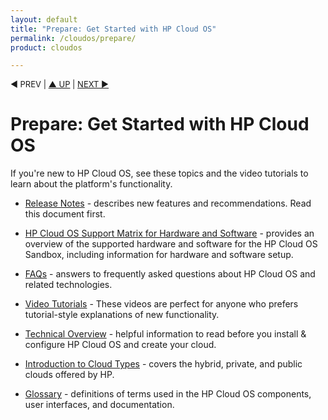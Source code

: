 ```yaml
---
layout: default
title: "Prepare: Get Started with HP Cloud OS"
permalink: /cloudos/prepare/
product: cloudos

---
```

<!--PUBLISHED-->


<p style="font-size: small;"> &#9664; PREV | <a href="/cloudos/">&#9650; UP</a> | <a href="/cloudos/prepare/releasenotes/">NEXT &#9654;</a> </p>

# Prepare: Get Started with HP Cloud OS

If you're new to HP Cloud OS, see these topics and the video tutorials to learn about the platform's functionality.

* [Release Notes](/cloudos/prepare/releasenotes/) - describes new features and recommendations.  Read this document first. 

* [HP Cloud OS Support Matrix for Hardware and Software](/cloudos/prepare/supportmatrix/) - provides an overview of the supported hardware and software for the HP Cloud OS Sandbox, including information for hardware and software setup.

* [FAQs](/cloudos/prepare/faqs/) - answers to frequently asked questions about HP Cloud OS and related technologies.

* [Video Tutorials](/cloudos/prepare/videos/) - These videos are perfect for anyone who prefers tutorial-style explanations of new functionality.

* [Technical Overview](/cloudos/prepare/overview/) - helpful information to read before you install &amp; configure HP Cloud OS and create your cloud.

* [Introduction to Cloud Types](/cloudos/prepare/cloudtypes/) - covers the hybrid, private, and public clouds offered by HP.  

* [Glossary](/cloudos/prepare/glossary/) - definitions of terms used in the HP Cloud OS components, user interfaces, and documentation.

